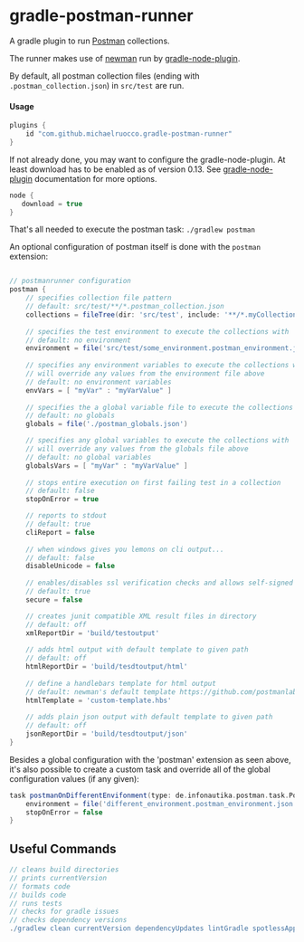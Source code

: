 # gradle-postman-runner

A gradle plugin to run [Postman](https://www.getpostman.com/) collections.

The runner makes use of [newman](https://github.com/postmanlabs/newman) run by [gradle-node-plugin](https://github.com/srs/gradle-node-plugin).

By default, all postman collection files (ending with `.postman_collection.json`) in `src/test` are run.

#### Usage

```groovy
plugins {
    id "com.github.michaelruocco.gradle-postman-runner"
}
```

If not already done, you may want to configure the gradle-node-plugin. At least download has to be enabled as of version 0.13. See [gradle-node-plugin](https://github.com/srs/gradle-node-plugin) documentation for more options.

```groovy
node {
   download = true
}
```

That's all needed to execute the postman task:
`./gradlew postman`

An optional configuration of postman itself is done with the `postman` extension:

```groovy

// postmanrunner configuration
postman {
    // specifies collection file pattern
    // default: src/test/**/*.postman_collection.json
    collections = fileTree(dir: 'src/test', include: '**/*.myCollection*')
    
    // specifies the test environment to execute the collections with
    // default: no environment
    environment = file('src/test/some_environment.postman_environment.json')
    
    // specifies any environment variables to execute the collections with
    // will override any values from the environment file above
    // default: no environment variables
    envVars = [ "myVar" : "myVarValue" ]
    
    // specifies the a global variable file to execute the collections with
    // default: no globals
    globals = file('./postman_globals.json')

    // specifies any global variables to execute the collections with
    // will override any values from the globals file above
    // default: no global variables
    globalsVars = [ "myVar" : "myVarValue" ]
    
    // stops entire execution on first failing test in a collection
    // default: false
    stopOnError = true

    // reports to stdout
    // default: true
    cliReport = false
    
    // when windows gives you lemons on cli output...
    // default: false
    disableUnicode = false
    
    // enables/disables ssl verification checks and allows self-signed certificates
    // default: true
    secure = false

    // creates junit compatible XML result files in directory
    // default: off
    xmlReportDir = 'build/testoutput'
    
    // adds html output with default template to given path
    // default: off
    htmlReportDir = 'build/tesdtoutput/html'
    
    // define a handlebars template for html output
    // default: newman's default template https://github.com/postmanlabs/newman/blob/develop/lib/reporters/html/template-default.hbs
    htmlTemplate = 'custom-template.hbs'
    
    // adds plain json output with default template to given path
    // default: off
    jsonReportDir = 'build/tesdtoutput/json'
}

```

Besides a global configuration with the 'postman' extension as seen above, it's also possible to create a custom task and override all of the global configuration values (if any given):

```groovy
task postmanOnDifferentEnvifonment(type: de.infonautika.postman.task.PostmanTask) {
    environment = file('different_environment.postman_environment.json')
    stopOnError = false
}
```

## Useful Commands

```gradle
// cleans build directories
// prints currentVersion
// formats code
// builds code
// runs tests
// checks for gradle issues
// checks dependency versions
./gradlew clean currentVersion dependencyUpdates lintGradle spotlessApply build
```

